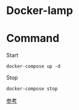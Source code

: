 # Docker-lamp

# Command
Start
```
docker-compose up -d
```

Stop
```
docker-compose stop
```

[参考](https://qiita.com/jey0taka/items/3fca0d0acb8aa4278284#filesapache_conf00_virtualhostconf)
